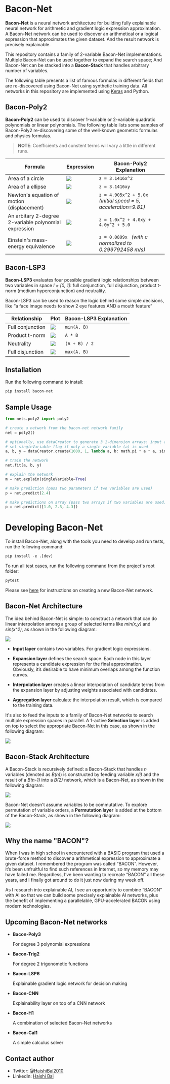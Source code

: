 # Bacon-Net

**Bacon-Net** is a neural network architecture for building fully explainable neural network for arithmetic and gradient logic expression approximation. A Bacon-Net network can be used to discover an arithmetical or a logical expression that approximates the given dataset. And the result network is precisely explainable.

This repository contains a family of 2-variable Bacon-Net implementations. Multiple Bacon-Net can be used together to expand the search space; And Bacon-Net can be stacked into a **Bacon-Stack** that handles arbitrary number of variables.

The following table presents a list of famous formulas in different fields that are re-discovered using Bacon-Net using synthetic training data. All networks in this repository are implemented using [Keras](https://keras.io/) and Python.

## Bacon-Poly2

**Bacon-Poly2** can be used to discover 1-variable or 2-variable quadratic polynomials or linear polynomials. The following table lists some samples of Bacon-Poly2 re-discovering some of the well-known geometric formulas and physics formulas.

> **NOTE**: Coefficients and constent terms will vary a little in different runs.

| Formula                                               | Expression                                                                       | Bacon-Poly2 Explanation                                        |
| ----------------------------------------------------- | -------------------------------------------------------------------------------- | -------------------------------------------------------------- |
| Area of a circle                                      | ![](https://github.com/Haishi2016/bacon-net/raw/main/images/circle-area.png)     | `z = 3.1416x^2`                                                |
| Area of a ellipse                                     | ![](https://github.com/Haishi2016/bacon-net/raw/main/images/ellipse-area.png)    | `z = 3.1416xy `                                                |
| Newton's equation of motion (displacement)            | ![](https://github.com/Haishi2016/bacon-net/raw/main/images/motion-equation.png) | `z = 4.905x^2 + 5.0x` _(initial speed = 5, acceleration=9.81)_ |
| An arbitary 2-degree 2-variable polynomial expression | ![](https://github.com/Haishi2016/bacon-net/raw/main/images/polynomial.png)      | `z = 1.0x^2 + 4.0xy + 4.0y^2 + 5.0`                            |
| Einstein's mass-energy equivalence                    | ![](https://github.com/Haishi2016/bacon-net/raw/main/images/e-mc2.png)           | `z = 0.0899x ` _(with c normalized to 0.299792458 m/s)_        |

## Bacon-LSP3

**Bacon-LSP3** evaluates four possible gradient logic relationships between two variables in space _I = [0, 1]_: full conjunction, full disjunction, product t-norm (medium hyperconjunction) and neutrality.

Bacon-LSP3 can be used to reason the logic behind some simple decisions, like “a face image needs to show 2 eye features AND a mouth feature”

| Relationship     | Plot                                                                       | Bacon-LSP3 Explanation |
| ---------------- | -------------------------------------------------------------------------- | ---------------------- |
| Full conjunction | ![](https://github.com/Haishi2016/bacon-net/raw/main/images/lsp3-0.png)    | `min(A, B)`            |
| Product t-norm   | ![](https://github.com/Haishi2016/bacon-net/raw/main/images/lsp3-1_25.png) | `A * B `               |
| Neutrality       | ![](https://github.com/Haishi2016/bacon-net/raw/main/images/lsp3-0_5.png)  | `(A + B) / 2`          |
| Full disjunction | ![](https://github.com/Haishi2016/bacon-net/raw/main/images/lsp3-1.png)    | `max(A, B)`            |

## Installation

Run the following command to install:

```python
pip install bacon-net
```

## Sample Usage

```python
from nets.poly2 import poly2

# create a network from the bacon-net network family
net = poly2()

# optionally, use dataCreator to generate 3 1-dimension arrays: input a, input b, output (y)
# set singleVariable flag if only a single variable (a) is used
a, b, y = dataCreator.create(1000, 1, lambda a, b: math.pi * a * a, singleVariable=True)

# train the network
net.fit(a, b, y)

# explain the network
m = net.explain(singleVariable=True)

# make prediction (pass two parameters if two variables are used)
p = net.predict(2.4)

# make predictions on array (pass two arrays if two variables are used)
p = net.predict([1.0, 2.3, 4.3])
```

# Developing Bacon-Net

To install Bacon-Net, along with the tools you need to develop and run tests, run the following command:

```python
pip install -e .[dev]
```

To run all test cases, run the following command from the project's root folder:

```python
pytest
```

Please see [here](./docs/define-bacon-net.md) for instructions on creating a new Bacon-Net network.

## Bacon-Net Architecture

The idea behind Bacon-Net is simple: to construct a network that can do linear interpolation among a group of selected terms like _min(x,y)_ and _sin(x^2)_, as shown in the following diagram:

![](https://github.com/Haishi2016/bacon-net/raw/main/images/bacon-net.png)

- **Input layer** contains two variables. For gradient logic expressions.
- **Expansion layer** defines the search space. Each node in this layer represents a candidate expression for the final approximation. Obviously, it’s desirable to have minimum overlaps among the function curves.

- **Interpolation layer** creates a linear interpolation of candidate terms from the expansion layer by adjusting weights associated with candidates.

- **Aggregation layer** calculate the interpolation result, which is compared to the training data.

It's also to feed the inputs to a family of Bacon-Net networks to search multiple expression spaces in parallel. A 1-active **Selection layer** is added on top to select the appropriate Bacon-Net in this case, as shown in the following diagram:

![](https://github.com/Haishi2016/bacon-net/raw/main/images/bacon-net-selection.png)

## Bacon-Stack Architecture

A Bacon-Stack is recursively defined: a Bacon-Stack that handles _n_ variables (denoted as _B(n)_) is constructed by feeding variable _x(i)_ and the result of a _B(n-1)_ into a _B(2)_ network, which is a Bacon-Net, as shown in the following diagram:

![](https://github.com/Haishi2016/bacon-net/raw/main/images/bacon-stack.png)

Bacon-Net doesn't assume variables to be commutative. To explore permutation of variable orders, a **Permutation layer** is added at the bottom of the Bacon-Stack, as shown in the following diagram:

![](https://github.com/Haishi2016/bacon-net/raw/main/images/bacon-stack-selection.png)

## Why the name "BACON"?

When I was in high school in encountered with a BASIC program that used a brute-force method to discover a arithmetical expression to approximate a given dataset. I remembered the program was called “BACON”. However, it’s been unfruitful to find such references in Internet, so my memory may have failed me. Regardless, I’ve been wanting to recreate “BACON” all these years, and I finally got around to do it just now during my week off.

As I research into explainable AI, I see an opportunity to combine “BACON” with AI so that we can build some precisely explainable AI networks, plus the benefit of implementing a parallelable, GPU-accelerated BACON using modern technologies.

## Upcoming Bacon-Net networks

- **Bacon-Poly3**

  For degree 3 polynomial expressions

- **Bacon-Trig2**

  For degree 2 trigonometic functions

- **Bacon-LSP6**

  Explainable gradient logic network for decision making

- **Bacon-CNN**

  Explainability layer on top of a CNN network

- **Bacon-H1**

  A combination of selected Bacon-Net networks

- **Bacon-Cal1**

  A simple calculus solver

## Contact author

- Twitter: [@HaishiBai2010](https://twitter.com/HaishiBai2010)
- LinkedIn: [Haishi Bai](https://www.linkedin.com/in/haishi/)
